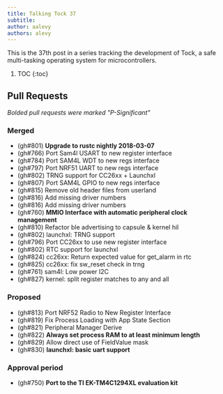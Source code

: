 ```yaml
---
title: Talking Tock 37
subtitle:
author: aalevy
authors: alevy
---
```


This is the 37th post in a series tracking the development of Tock, a safe
multi-tasking operating system for microcontrollers.

1. TOC
{:toc}

## Pull Requests

_Bolded pull requests were marked "P-Significant"_

### Merged

  * (gh#801) **Upgrade to rustc nightly 2018-03-07**
  * (gh#766) Port Sam4l USART to new register interface
  * (gh#784) Port SAM4L WDT to new regs interface
  * (gh#797) Port NRF51 UART to new regs interface
  * (gh#802) TRNG support for CC26xx + Launchxl
  * (gh#807) Port SAM4L GPIO to new regs interface
  * (gh#815) Remove old header files from userland
  * (gh#816) Add missing driver numbers
  * (gh#816) Add missing driver numbers
  * (gh#760) **MMIO Interface with automatic peripheral clock management**
  * (gh#810) Refactor ble advertising to capsule & kernel hil
  * (gh#802) launchxl: TRNG support
  * (gh#796) Port CC26xx to use new register interface
  * (gh#802) RTC support for launchxl
  * (gh#824) cc26xx: Return expected value for get\_alarm in rtc
  * (gh#825) cc26xx: fix sw_reset check in trng
  * (gh#761) sam4l: Low power I2C
  * (gh#827) kernel: split register matches to any and all

### Proposed

  * (gh#813) Port NRF52 Radio to New Register Interface
  * (gh#819) Fix Process Loading with App State Section
  * (gh#821) Peripheral Manager Derive
  * (gh#822) **Always set process RAM to at least minimum length**
  * (gh#829) Allow direct use of FieldValue mask
  * (gh#830) **launchxl: basic uart support**

### Approval period

  * (gh#750) **Port to the TI EK-TM4C1294XL evaluation kit**
